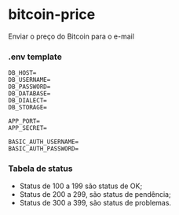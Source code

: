 # bitcoin-price

Enviar o preço do Bitcoin para o e-mail

### .env template

```.env
DB_HOST=
DB_USERNAME=
DB_PASSWORD=
DB_DATABASE=
DB_DIALECT=
DB_STORAGE=

APP_PORT=
APP_SECRET=

BASIC_AUTH_USERNAME=
BASIC_AUTH_PASSWORD=
```

### Tabela de status

- Status de 100 a 199 são status de OK;
- Status de 200 a 299, são status de pendência;
- Status de 300 a 399, são status de problemas.
